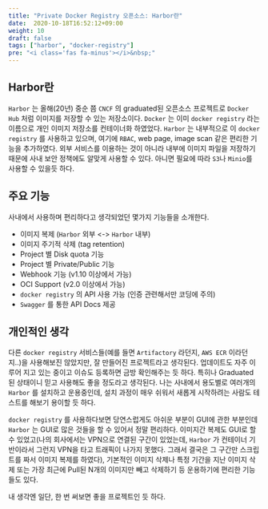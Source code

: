 ```yaml
---
title: "Private Docker Registry 오픈소스: Harbor란"
date:  2020-10-18T16:52:12+09:00
weight: 10
draft: false
tags: ["harbor", "docker-registry"]
pre: "<i class='fas fa-minus'></i>&nbsp;"
---
```


## Harbor란

`Harbor` 는 올해(20년) 중순 쯤 `CNCF` 의 graduated된 오픈소스 프로젝트로 `Docker Hub` 처럼 이미지를 저장할 수 있는 저장소이다.
`Docker` 는 이미 `docker registry` 라는 이름으로 개인 이미지 저장소를 컨테이너화 하였었다.
`Harbor` 는 내부적으로 이 `docker registry` 를 사용하고 있으며, 여기에 `RBAC`, web page, image scan 같은 편리한 기능을 추가하였다.
외부 서비스를 이용하는 것이 아니라 내부에 이미지 파일을 저장하기 때문에 사내 보안 정책에도 알맞게 사용할 수 있다.
아니면 필요에 따라 `S3`나 `Minio`를 사용할 수 있을듯 하다.

## 주요 기능

사내에서 사용하며 편리하다고 생각되었던 몇가지 기능들을 소개한다.

* 이미지 복제 (`Harbor` 외부 <-> `Harbor` 내부)
* 이미지 주기적 삭제 (tag retention)
* Project 별 Disk quota 기능
* Project 별 Private/Public 기능
* Webhook 기능 (v1.10 이상에서 가능)
* OCI Support (v2.0 이상에서 가능)
* `docker registry` 의 API 사용 가능 (인증 관련해서만 코딩에 주의)
* `Swagger` 를 통한 API Docs 제공

## 개인적인 생각

다른 `docker registry` 서비스들(예를 들면 `Artifactory` 라던지, `AWS ECR` 이라던지..)을 사용해보진 않았지만, 잘 만들어진 프로젝트라고 생각된다.
업데이트도 자주 이루어 지고 있는 중이고 이슈도 등록하면 금방 확인해주는 듯 하다.
특히나 Graduated 된 상태이니 믿고 사용해도 좋을 정도라고 생각된다.
나는 사내에서 용도별로 여러개의 `Harbor` 를 설치하고 운용중인데, 설치 과정이 매우 쉬워서 새롭게 시작하려는 사람도 테스트를 해보기 용이할 듯 하다.

`docker registry` 를 사용하다보면 당연스럽게도 아쉬운 부분이 GUI에 관한 부분인데 `Harbor` 는 GUI로 많은 것들을 할 수 있어서 정말 편리하다.
이미지간 복제도 GUI로 할 수 있었고(나의 회사에서는 VPN으로 연결된 구간이 있었는데, `Harbor` 가 컨테이너 기반이라서 그런지 VPN을 타고 트래픽이 나가지 못했다.
그래서 결국은 그 구간만 스크립트를 짜서 이미지 복제를 하였다), 기본적인 이미지 삭제나 특정 기간을 지난 이미지 삭제
또는 가장 최근에 Pull된 N개의 이미지만 빼고 삭제하기 등 운용하기에 편리한 기능들도 있다.

내 생각엔 일단, 한 번 써보면 좋을 프로젝트인 듯 하다.
